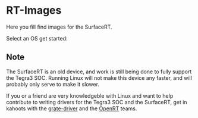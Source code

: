 # RT-Images

Here you fill find images for the SurfaceRT.

Select an OS get started:

## Note
The SurfaceRT is an old device, and work is still being done to fully support the Tegra3 SOC. 
Running Linux will not make this device any faster, and will probably only serve to make it slower.  
  
If you or a friend are very knowledgeble with Linux and want to help contribute to writing drivers 
for the Tegra3 SOC and the SurfaceRT, get in kahoots with the [grate-driver](https://github.com/grate-driver)
and the [OpenRT](https://discord.gg/tAxvvVC) teams.
